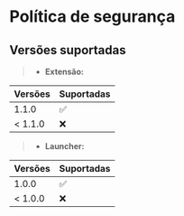 # Política de segurança

## Versões suportadas

> - **Extensão:**
> 
| Versões | Suportadas         |
| ------- | ------------------ |
| 1.1.0   | :white_check_mark: |
| < 1.1.0 | :x:                |

> - **Launcher:**
> 
| Versões | Suportadas         |
| ------- | ------------------ |
| 1.0.0   | :white_check_mark: |
| < 1.0.0 | :x:                |
